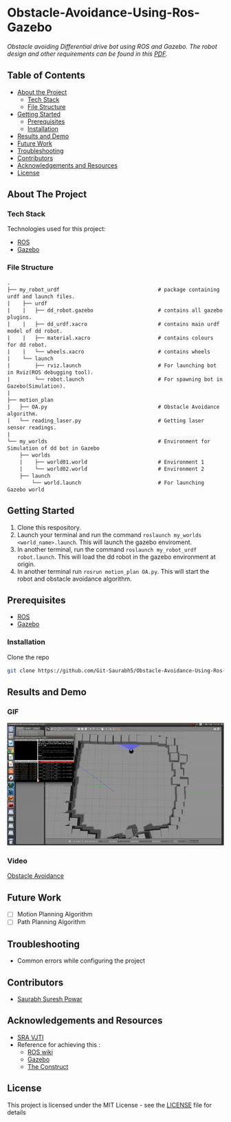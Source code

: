 # Obstacle-Avoidance-Using-Ros-Gazebo
_Obstacle avoiding Differential drive bot using ROS and Gazebo.  The robot design and other requirements can be found in this [PDF](https://github.com/Git-Saurabh5/Obstacle-Avoidance-Using-Ros-Gazebo/blob/master/ProblemStatement.pdf)._ 

## Table of Contents

* [About the Project](#about-the-project)
  * [Tech Stack](#tech-stack)
  * [File Structure](#file-structure)
* [Getting Started](#getting-started)
  * [Prerequisites](#prerequisites)
  * [Installation](#installation)
* [Results and Demo](#results-and-demo)
* [Future Work](#future-work)
* [Troubleshooting](#troubleshooting)
* [Contributors](#contributors)
* [Acknowledgements and Resources](#acknowledgements-and-resources)
* [License](#license)

## About The Project

### Tech Stack
Technologies used for this project:
* [ROS](https://www.ros.org/)  
* [Gazebo](http://gazebosim.org/)  

### File Structure
    .
    ├── my_robot_urdf                                # package containing urdf and launch files.            
    |    ├── urdf                                    
    |    |   ├── dd_robot.gazebo                     # contains all gazebo plugins.
    |    |   ├── dd_urdf.xacro                       # contains main urdf model of dd robot.
    |    |   ├── material.xacro                      # contains colours for dd robot.
    |    |   └── wheels.xacro                        # contains wheels
    |    └── launch
    |        ├── rviz.launch                         # For launching bot in Rviz(ROS debugging tool).
    |        └── robot.launch                        # For spawning bot in Gazebo(Simulation).
    |
    ├── motion_plan                                  
    |   ├── OA.py                                    # Obstacle Avoidance algorithm.
    |   └── reading_laser.py                         # Getting laser sensor readings.
    |
    └── my_worlds                                    # Environment for Simulation of dd bot in Gazebo 
        ├── worlds                  
        |    ├── world01.world                       # Environment 1
        |    └── world02.world                       # Environment 2
        ├── launch 
            └── world.launch                         # For launching Gazebo world 

## Getting Started
1. Clone this respository.
2. Launch your terminal and run the command `roslaunch my_worlds <world_name>.launch`. 
   This will launch the gazebo enviroment.
3. In another terminal, run the command `roslaunch my_robot_urdf robot.launch`. 
This will load the dd robot in the gazebo environment at origin.  
4. In another terminal run `rosrun motion_plan OA.py`. This will start the robot and obstacle avoidance algorithm.

## Prerequisites  
* [ROS](http://wiki.ros.org/kinetic)  
* [Gazebo](http://wiki.ros.org/gazebo_ros_pkgs)

### Installation
Clone the repo
```sh
git clone https://github.com/Git-Saurabh5/Obstacle-Avoidance-Using-Ros-Gazebo.git
```
## Results and Demo
### GIF
![](https://github.com/Git-Saurabh5/Obstacle-Avoidance-Using-Ros-Gazebo/blob/master/Visuals/oa.gif)
### Video
[Obstacle Avoidance](https://youtu.be/btZGbhEyh00)

## Future Work
- [ ] Motion Planning Algorithm
- [ ] Path Planning Algorithm

## Troubleshooting
* Common errors while configuring the project

## Contributors
* [Saurabh Suresh Powar](https://github.com/Git-Saurabh5)

## Acknowledgements and Resources
* [SRA VJTI](https://github.com/SRA-VJTI)
* Reference for achieving this :
   * [ROS wiki](http://wiki.ros.org/ROS/Tutorials)
   * [Gazebo](http://gazebosim.org/tutorials)
   * [The Construct](https://www.theconstructsim.com/ros-projects-exploring-ros-using-2-wheeled-robot-part-1)

## License

This project is licensed under the MIT License - see the [LICENSE](LICENSE) file for details
